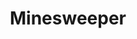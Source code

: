 ---
toc: true
comments: false
layout: post
title: Minesweeper
description: Will you get a mine? Hopefully not, or else goodbye!
type: hacks
courses: { compsci: {week: 3} }
---